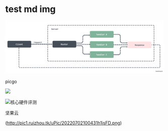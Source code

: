 # test md img

![http](./../img/20220423130739Pblkbn.png)



picgo

![](http://pic1.ruizhou.tk/PicGo/202204242139024.png)

![核心硬件评测](http://pic1.ruizhou.tk/PicGo/202204242144752.png)

坚果云

(http://pic1.ruizhou.tk/uPic/20220702100431h1jsFD.png)
